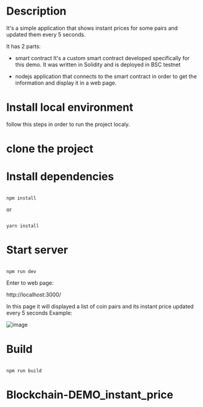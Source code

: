 # Description

It's a simple application that shows instant prices for some pairs and updated them every 5 seconds.

It has 2 parts:

- smart contract
    It's a custom smart contract developed specifically for this demo. It was written in Solidity and is deployed in BSC testnet

- nodejs application that connects to the smart contract in order to get the information and display it in a web page.


# Install local environment
 follow this steps in order to run the project localy.

# clone the project
    
# Install dependencies

```

npm install

```

or 

```

yarn install

```

# Start server

```

npm run dev

```


Enter to web page:

http://localhost:3000/

In this page it will displayed a list of coin pairs and its instant price updated every 5 seconds
Example:

![image](https://user-images.githubusercontent.com/7832092/151851090-ad745451-80d5-4824-8ed4-0b44bb1a0461.png)


# Build

```

npm run build

```
# Blockchain-DEMO_instant_price
